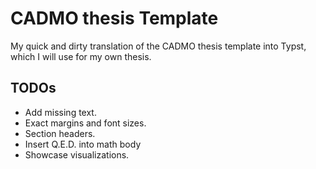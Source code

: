 # CADMO thesis Template
My quick and dirty translation of the CADMO thesis template into Typst, which I will use for my own thesis.

## TODOs
- Add missing text.
- Exact margins and font sizes.
- Section headers.
- Insert Q.E.D. into math body
- Showcase visualizations.
